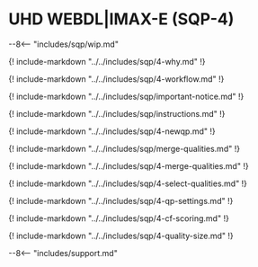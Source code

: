 # UHD WEBDL|IMAX-E (SQP-4)

--8<-- "includes/sqp/wip.md"

{! include-markdown "../../includes/sqp/4-why.md" !}

{! include-markdown "../../includes/sqp/4-workflow.md" !}

{! include-markdown "../../includes/sqp/important-notice.md" !}

{! include-markdown "../../includes/sqp/instructions.md" !}

{! include-markdown "../../includes/sqp/4-newqp.md" !}

{! include-markdown "../../includes/sqp/merge-qualities.md" !}

{! include-markdown "../../includes/sqp/4-merge-qualities.md" !}

{! include-markdown "../../includes/sqp/4-select-qualities.md" !}

{! include-markdown "../../includes/sqp/4-qp-settings.md" !}

{! include-markdown "../../includes/sqp/4-cf-scoring.md" !}

{! include-markdown "../../includes/sqp/4-quality-size.md" !}

--8<-- "includes/support.md"

